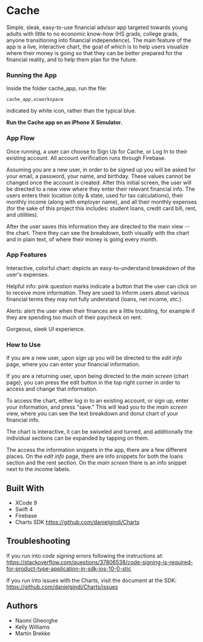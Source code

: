 # Cache

Simple, sleak, easy-to-use financial advisor app targeted towards young adults with little to no economic know-how (HS grads, college grads, anyone transitioning into financial independence).  The main feature of the app is a live, interactive chart, the goal of which is to help users visualize where their money is going so that they can be better prepared for the financial reality, and to help them plan for the future.

### Running the App

Inside the folder cache_app, run the file:
```
cache_app.xcworkspace
```
indicated by white icon, rather than the typical blue.

**Run the Cache app on an iPhone X Simulator.**

### App Flow

Once running, a user can choose to Sign Up for Cache, or Log In to their existing account.  All account verification runs through Firebase.

Assuming you are a new user, in order to be signed up you will be asked for your email, a password, your name, and birthday.  These values cannot be changed once the account is created.  After this initial screen, the user will be directed to a new view where they enter their relevant financial info.  The users enters their location (city & state, used for tax calculations), their monthly income (along with employer name), and all their monthly expenses (for the sake of this project this includes: student loans, credit card bill, rent, and utilities).

After the user saves this information they are directed to the main view -- the chart.  There they can see the breakdown, both visually with the chart and in plain text, of where their money is going every month.

### App Features

Interactive, colorful chart: depicts an easy-to-understand breakdown of the user's expenses.

Helpful info: pink question marks indicate a button that the user can click on to receive more information.  They are used to inform users about various financial terms they may not fully understand (loans, net income, etc.).

Alerts: alert the user when their finances are a little troubling, for example if they are spending too much of their paycheck on rent.

Gorgeous, sleek UI experience.

### How to Use

If you are a new user, upon sign up you will be directed to the *edit info* page, where you can enter your financial information.

If you are a returning user, upon being directed to the *main screen* (chart page), you can press the edit button in the top right corner in order to access and change that information.

To access the chart, either log in to an existing account, or sign up, enter your information, and press "save."  This will lead you to the *main screen* view, where you can see the text breakdown and donut chart of your financial info.

The chart is interactive, it can be swiveled and turned, and additionally the individual sections can be expanded by tapping on them.

The access the information snippets in the app, there are a few different places.  On the *edit info* page, there are info snippets for both the loans section and the rent section.  On the *main screen* there is an info snippet next to the income labels.

## Built With

* XCode 9
* Swift 4
* Firebase
* Charts SDK https://github.com/danielgindi/Charts

## Troubleshooting


If you run into *code signing* errors following the instructions at:
https://stackoverflow.com/questions/37806538/code-signing-is-required-for-product-type-application-in-sdk-ios-10-0-stic

If you run into issues with the Charts, visit the document at the SDK:
https://github.com/danielgindi/Charts/issues

## Authors

* Naomi Gheorghe
* Kelly Williams
* Martin Brekke

